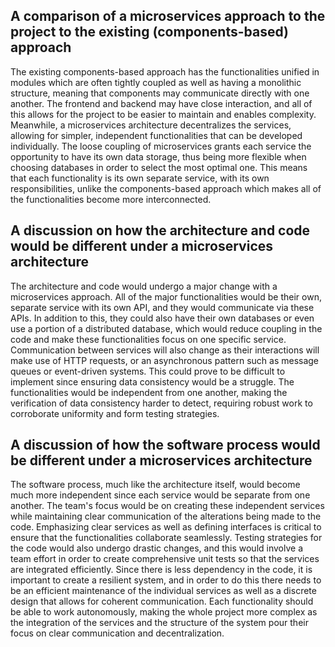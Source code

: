 
## A comparison of a microservices approach to the project to the existing (components-based) approach                     

  The existing components-based approach has the functionalities unified in modules which are often tightly coupled as well
as having a monolithic structure, meaning that components may communicate directly with one another. The frontend and backend
may have close interaction, and all of this allows for the project to be easier to maintain and enables complexity. Meanwhile, 
a microservices architecture decentralizes the services, allowing for simpler, independent functionalities that can be developed
individually. The loose coupling of microservices grants each service the opportunity to have its own data storage, thus being 
more flexible when choosing databases in order to select the most optimal one. This means that each functionality is its own separate
service, with its own responsibilities, unlike the components-based approach which makes all of the functionalities become more 
interconnected.

## A discussion on how the architecture and code would be different under a microservices architecture                     

  The architecture and code would undergo a major change with a microservices approach. All of the major functionalities
would be their own, separate service with its own API, and they would communicate via these APIs. In addition to this, they could also
have their own databases or even use a portion of a distributed database, which would reduce coupling in the code and make these
functionalities focus on one specific service. Communication between services will also change as their interactions will make use 
of HTTP requests, or an asynchronous pattern such as message queues or event-driven systems. This could prove to be difficult to
implement since ensuring data consistency would be a struggle. The functionalities would be independent from one another, 
making the verification of data consistency harder to detect, requiring robust work to corroborate uniformity and form testing
strategies.

## A discussion of how the software process would be different under a microservices architecture                

  The software process, much like the architecture itself, would become much more independent since each service would be separate
from one another. The team's focus would be on creating these independent services while maintaining clear communication of the
alterations being made to the code. Emphasizing clear services as well as defining interfaces is critical to ensure that the functionalities
collaborate seamlessly. Testing strategies for the code would also undergo drastic changes, and this would involve a team effort in order to
create comprehensive unit tests so that the services are integrated efficiently. Since there is less dependency in the code, it is 
important to create a resilient system, and in order to do this there needs to be an efficient maintenance of the individual services
as well as a discrete design that allows for coherent communication. Each functionality should be able to work autonomously, making the whole
project more complex as the integration of the services and the structure of the system pour their focus on clear communication and
decentralization.
